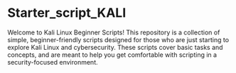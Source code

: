 # Starter_script_KALI
Welcome to Kali Linux Beginner Scripts! This repository is a collection of simple, beginner-friendly scripts designed for those who are just starting to explore Kali Linux and cybersecurity. These scripts cover basic tasks and concepts, and are meant to help you get comfortable with scripting in a security-focused environment.
